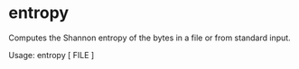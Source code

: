 # entropy

Computes the Shannon entropy of the bytes in a file or from standard input.

Usage: entropy [ FILE ]
